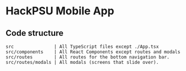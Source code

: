 # HackPSU Mobile App

## Code structure

```
src               | All TypeScript files except ./App.tsx
src/components    | All React Components except routes and modals
src/routes        | All routes for the bottom navigation bar.
src/routes/modals | All modals (screens that slide over).
```